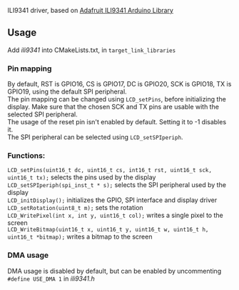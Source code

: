 ILI9341 driver, based on [Adafruit ILI9341 Arduino Library](https://github.com/adafruit/Adafruit_ILI9341)

## Usage
Add *ili9341* into CMakeLists.txt, in `target_link_libraries`

### Pin mapping
By default, RST is GPIO16, CS is GPIO17, DC is GPIO20, SCK is GPIO18, TX is GPIO19, using the default SPI peripheral.\
The pin mapping can be changed using `LCD_setPins`, before initializing the display. Make sure that the chosen SCK and TX pins are usable with the selected SPI peripheral. \
The usage of the reset pin isn't enabled by default. Setting it to -1 disables it. \
The SPI peripheral can be selected using `LCD_setSPIperiph`.


### Functions:

`LCD_setPins(uint16_t dc, uint16_t cs, int16_t rst, uint16_t sck, uint16_t tx);` selects the pins used by the display \
`LCD_setSPIperiph(spi_inst_t * s);` selects the SPI peripheral used by the display \
`LCD_initDisplay();` initializes the GPIO, SPI interface and display driver \
`LCD_setRotation(uint8_t m);` sets the rotation\
`LCD_WritePixel(int x, int y, uint16_t col);` writes a single pixel to the screen\
`LCD_WriteBitmap(uint16_t x, uint16_t y, uint16_t w, uint16_t h, uint16_t *bitmap);` writes a bitmap to the screen


### DMA usage
DMA  usage is disabled by default, but can be enabled by uncommenting `#define USE_DMA 1` in *ili9341.h*